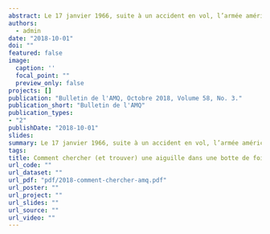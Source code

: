 ```yaml
---
abstract: Le 17 janvier 1966, suite à un accident en vol, l’armée américaine perd une bombe à hydrogène au large des côtes espagnoles, à proximité de Palomares. Le 22 mai 1968, le sous-marin nucléaire USS Scorpion est perdu en mer avec 99 marins à bord. Le 12 septembre 1857, le navire SS Central America sombre au fond de l’océan en emportant avec lui une cargaison de près de 11 tonnes d’or. Dans cet article, nous reviendrons brièvement sur l'historique de ces trois situations et sur les mathématiques qui ont permis aux personnes concernées de retrouver la bombe, le sous-marin et le trésor.
authors: 
  - admin
date: "2018-10-01"
doi: ""
featured: false
image:
  caption: ''
  focal_point: ""
  preview_only: false
projects: []
publication: "Bulletin de l'AMQ, Octobre 2018, Volume 58, No. 3."
publication_short: "Bulletin de l'AMQ"
publication_types:
- "2"
publishDate: "2018-10-01"
slides: 
summary: Le 17 janvier 1966, suite à un accident en vol, l’armée américaine perd une bombe à hydrogène au large des côtes espagnoles, à proximité de Palomares. Le 22 mai 1968, le sous-marin nucléaire USS Scorpion est perdu en mer avec 99 marins à bord. Le 12 septembre 1857, le navire SS Central America sombre au fond de l’océan en emportant avec lui une cargaison de près de 11 tonnes d’or. Dans cet article, nous reviendrons brièvement sur l'historique de ces trois situations et sur les mathématiques qui ont permis aux personnes concernées de retrouver la bombe, le sous-marin et le trésor.
tags:
title: Comment chercher (et trouver) une aiguille dans une botte de foin.
url_code: ""
url_dataset: ""
url_pdf: "pdf/2018-comment-chercher-amq.pdf"
url_poster: ""
url_project: ""
url_slides: ""
url_source: ""
url_video: ""
---
```


